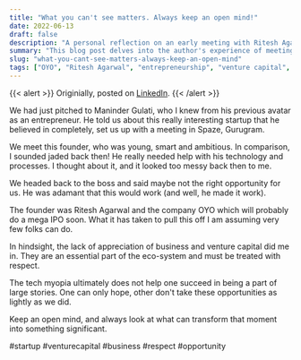 ```yaml
---
title: "What you can't see matters. Always keep an open mind!"
date: 2022-06-13
draft: false
description: "A personal reflection on an early meeting with Ritesh Agarwal, the founder of OYO, and the potential business opportunity that was missed. The story emphasizes the importance of appreciating business and venture capital dynamics, overcoming tech myopia, and recognizing transformative moments in the entrepreneurial journey."
summary: "This blog post delves into the author's experience of meeting a young, ambitious Ritesh Agarwal, the founder of OYO, at an early stage in his journey. The author reflects on the missed opportunity, highlighting the vital role of business and venture capital understanding, and the need to avoid tech myopia to be part of significant success stories."
slug: "what-you-cant-see-matters-always-keep-an-open-mind"
tags: ["OYO", "Ritesh Agarwal", "entrepreneurship", "venture capital", "business opportunity", "tech myopia", "startups", "missed opportunity", "business appreciation", "transformative moments", "Gurugram startups", "IPO", "business ecosystem"]
---
```


{{< alert >}}
Originially, posted on <a href="https://www.linkedin.com/feed/update/urn:li:activity:6859037385972301824/">LinkedIn</a>.
{{< /alert >}}

We had just pitched to Maninder Gulati, who I knew from his previous avatar as an entrepreneur. He told us about this really interesting startup that he believed in completely, set us up with a meeting in Spaze, Gurugram.

We meet this founder, who was young, smart and ambitious. In comparison, I sounded jaded back then! He really needed help with his technology and processes. I thought about it, and it looked too messy back then to me.

We headed back to the boss and said maybe not the right opportunity for us. He was adamant that this would work (and well, he made it work).

The founder was Ritesh Agarwal and the company OYO which will probably do a mega IPO soon. What it has taken to pull this off I am assuming very few folks can do.

In hindsight, the lack of appreciation of business and venture capital did me in. They are an essential part of the eco-system and must be treated with respect.

The tech myopia ultimately does not help one succeed in being a part of large stories. One can only hope, other don't take these opportunities as lightly as we did.

Keep an open mind, and always look at what can transform that moment into something significant.

#startup #venturecapital #business #respect #opportunity